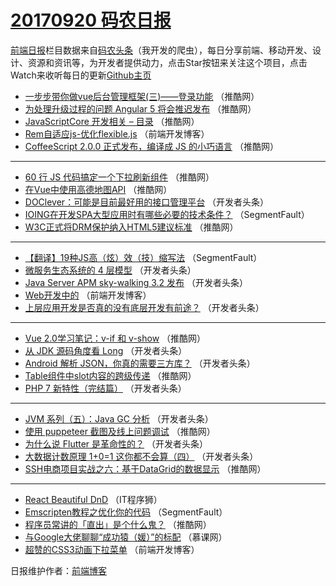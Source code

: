 # [20170920 码农日报](https://toutiao.qdkfweb.cn/date/2017/09/20)

[前端日报](https://qdkfweb.cn/c/news)栏目数据来自[码农头条](https://toutiao.qdkfweb.cn/)（我开发的爬虫），每日分享前端、移动开发、设计、资源和资讯等，为开发者提供动力，点击Star按钮来关注这个项目，点击Watch来收听每日的更新[Github主页](https://github.com/kujian/frontendDaily)
* [一步步带你做vue后台管理框架(三)——登录功能](https://toutiao.qdkfweb.cn/51759.html) （推酷网）
* [为处理升级过程的问题 Angular 5 将会推迟发布](https://toutiao.qdkfweb.cn/51762.html) （推酷网）
* [JavaScriptCore 开发相关 &#8211; 目录](https://toutiao.qdkfweb.cn/51760.html) （推酷网）
* [Rem自适应js-优化flexible.js](https://toutiao.qdkfweb.cn/51840.html) （前端开发博客）
* [CoffeeScript 2.0.0 正式发布，编译成 JS 的小巧语言](https://toutiao.qdkfweb.cn/51761.html) （推酷网）

***
* [60 行 JS 代码搞定一个下拉刷新组件](https://toutiao.qdkfweb.cn/51748.html) （推酷网）
* [在Vue中使用高德地图API](https://toutiao.qdkfweb.cn/51751.html) （推酷网）
* [DOClever：可能是目前最好用的接口管理平台](https://toutiao.qdkfweb.cn/51789.html) （开发者头条）
* [IOING在开发SPA大型应用时有哪些必要的技术条件？](https://toutiao.qdkfweb.cn/51745.html) （SegmentFault）
* [W3C正式将DRM保护纳入HTML5建议标准](https://toutiao.qdkfweb.cn/51756.html) （推酷网）

***
* [【翻译】19种JS高（炫）效（技）缩写法](https://toutiao.qdkfweb.cn/51746.html) （SegmentFault）
* [微服务生态系统的 4 层模型](https://toutiao.qdkfweb.cn/51784.html) （开发者头条）
* [Java Server APM sky-walking 3.2 发布](https://toutiao.qdkfweb.cn/51793.html) （开发者头条）
* [Web开发中的](https://toutiao.qdkfweb.cn/51839.html) （前端开发博客）
* [上层应用开发是否真的没有底层开发有前途？](https://toutiao.qdkfweb.cn/51783.html) （开发者头条）

***
* [Vue 2.0学习笔记：v-if 和 v-show](https://toutiao.qdkfweb.cn/51749.html) （推酷网）
* [从 JDK 源码角度看 Long](https://toutiao.qdkfweb.cn/51785.html) （开发者头条）
* [Android 解析 JSON，你真的需要三方库？](https://toutiao.qdkfweb.cn/51786.html) （开发者头条）
* [Table组件中slot内容的跨级传递](https://toutiao.qdkfweb.cn/51752.html) （推酷网）
* [PHP 7 新特性（完结篇）](https://toutiao.qdkfweb.cn/51787.html) （开发者头条）

***
* [JVM 系列（五）：Java GC 分析](https://toutiao.qdkfweb.cn/51777.html) （开发者头条）
* [使用 puppeteer 截图及线上问题调试](https://toutiao.qdkfweb.cn/51755.html) （推酷网）
* [为什么说 Flutter 是革命性的？](https://toutiao.qdkfweb.cn/51779.html) （开发者头条）
* [大数据计数原理 1+0=1 这你都不会算（四）](https://toutiao.qdkfweb.cn/51780.html) （开发者头条）
* [SSH电商项目实战之六：基于DataGrid的数据显示](https://toutiao.qdkfweb.cn/51757.html) （推酷网）

***
* [React Beautiful DnD](https://toutiao.qdkfweb.cn/51838.html) （IT程序狮）
* [Emscripten教程之优化你的代码](https://toutiao.qdkfweb.cn/51747.html) （SegmentFault）
* [程序员常讲的「直出」是个什么鬼？](https://toutiao.qdkfweb.cn/51758.html) （推酷网）
* [与Google大佬聊聊“成功猿（媛）”的标配](https://toutiao.qdkfweb.cn/51829.html) （慕课网）
* [超赞的CSS3动画下拉菜单](https://toutiao.qdkfweb.cn/51841.html) （前端开发博客）

日报维护作者：[前端博客](https://qdkfweb.cn/) 